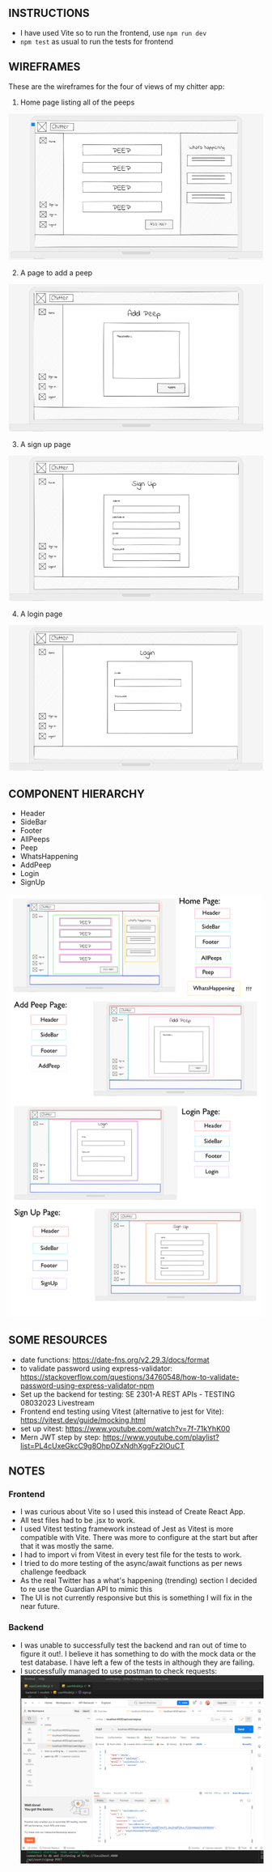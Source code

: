 ## INSTRUCTIONS
- I have used Vite so to run the frontend, use `npm run dev` 
- `npm test` as usual to run the tests for frontend

## WIREFRAMES

These are the wireframes for the four of views of my chitter app:


1. Home page listing all of the peeps

![Home page listing all of the peeps ](./my-readme-images/chitter-wireframes/home-all-peeps.png)

2. A page to add a peep
   
 ![A page to add a peep ](./my-readme-images/chitter-wireframes/add-peep.png)

3. A sign up page
   
![ A sign up page ](./my-readme-images/chitter-wireframes/signup.png)

4. A login page
   
![ A login page ](./my-readme-images/chitter-wireframes/login.png)

## COMPONENT HIERARCHY

- Header
- SideBar
- Footer
- AllPeeps
- Peep
- WhatsHappening
- AddPeep
- Login
- SignUp

![ Component hierarchy ](./my-readme-images/component-hierarchy.png)

## SOME RESOURCES
- date functions:  https://date-fns.org/v2.29.3/docs/format
- to validate password using express-validator: https://stackoverflow.com/questions/34760548/how-to-validate-password-using-express-validator-npm
- Set up the backend for testing: SE 2301-A REST APIs - TESTING 08032023 Livestream
- Frontend end testing using Vitest (alternative to jest for Vite): https://vitest.dev/guide/mocking.html
- set up vitest: https://www.youtube.com/watch?v=7f-71kYhK00
- Mern JWT step by step: https://www.youtube.com/playlist?list=PL4cUxeGkcC9g8OhpOZxNdhXggFz2lOuCT

## NOTES
### Frontend
- I was curious about Vite so I used this instead of Create React App. 
- All test files had to be .jsx to work.
- I used Vitest testing framework instead of Jest as Vitest is more compatible with Vite. There was more to configure at the start but after that it was mostly the same.
- I had to import vi from Vitest in every test file for the tests to work.
- I tried to do more testing of the async/await functions as per news challenge feedback
- As the real Twitter has a what's happening (trending) section I decided to re use the Guardian API to mimic this
- The UI is not currently responsive but this is something I will fix in the near future.
  
### Backend
- I was unable to successfully test the backend and ran out of time to figure it out!. I believe it has something to do with the mock data or the test database. I have left a few of the tests in although they are failing.
- I successfully managed to use postman to check requests:
  ![ Postman ](./my-readme-images/postman2.png)
